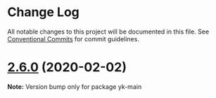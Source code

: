 # Change Log

All notable changes to this project will be documented in this file.
See [Conventional Commits](https://conventionalcommits.org) for commit guidelines.

# [2.6.0](https://github.com/ykforerlang/lerna-repo/compare/v2.5.7...v2.6.0) (2020-02-02)

**Note:** Version bump only for package yk-main
